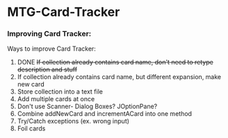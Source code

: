 # MTG-Card-Tracker
### Improving Card Tracker:
Ways to improve Card Tracker:
1. DONE ~~If collection already contains card name, don't need to retype description and stuff~~
1. If collection already contains card name, but different expansion, make new card
2. Store collection into a text file
3. Add multiple cards at once
3. Don't use Scanner- Dialog Boxes? JOptionPane?
4. Combine addNewCard and incrementACard into one method
5. Try/Catch exceptions (ex. wrong input)
6. Foil cards
